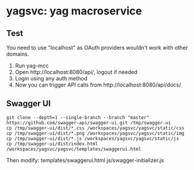 # yagsvc: yag macroservice

## Test

You need to use "localhost" as OAuth providers wouldn't work with other domains.

1. Run yag-mcc
2. Open http://localhost:8080/api/, logout if needed
3. Login using any auth method
4. Now you can trigger API calls from http://localhost:8080/api/docs/

## Swagger UI

    git clone --depth=1 --single-branch --branch "master" https://github.com/swagger-api/swagger-ui.git /tmp/swagger-ui
    cp /tmp/swagger-ui/dist/*.css /workspaces/yagsvc/yagsvc/static/css
    cp /tmp/swagger-ui/dist/*.png /workspaces/yagsvc/yagsvc/static/img
    cp /tmp/swagger-ui/dist/*.js /workspaces/yagsvc/yagsvc/static/js
    cp /tmp/swagger-ui/dist/index.html /workspaces/yagsvc/yagsvc/templates/swaggerui.html

Then modify:
    templates/swaggerui.html
    js/swagger-initializer.js
